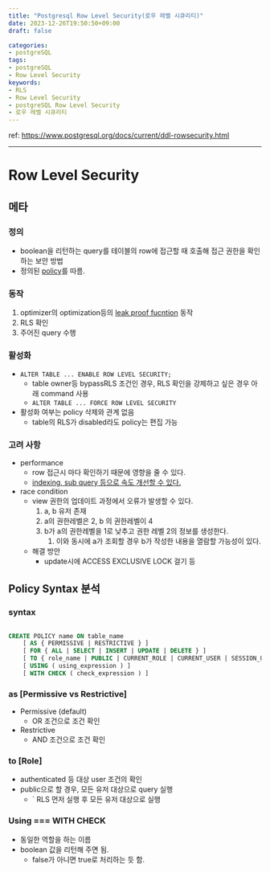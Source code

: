 ```yaml
---
title: "Postgresql Row Level Security(로우 레벨 시큐리티)"
date: 2023-12-26T19:50:50+09:00
draft: false

categories:
- postgreSQL
tags:
- postgreSQL
- Row Level Security
keywords:
- RLS
- Row Level Security
- postgreSQL Row Level Security
- 로우 레벨 시큐리티
---
```


ref: https://www.postgresql.org/docs/current/ddl-rowsecurity.html

---

# Row Level Security

## 메타

### 정의

- boolean을 리턴하는 query를 테이블의 row에 접근할 때 호출해 접근 권한을 확인하는 보안 방법
- 정의된 [policy](https://www.postgresql.org/docs/current/sql-createpolicy.html)를 따름.

### 동작

1. optimizer의 optimization등의 [leak proof fucntion](https://www.postgresql.org/docs/current/sql-createfunction.html) 동작
2. RLS 확인
3. 주어진 query 수행

### 활성화

- `ALTER TABLE ... ENABLE ROW LEVEL SECURITY;`
    - table owner등 bypassRLS 조건인 경우, RLS 확인을 강제하고 싶은 경우 아래 command 사용
    - `ALTER TABLE ... FORCE ROW LEVEL SECURITY`
- 활성화 여부는 policy 삭제와 관계 없음
    - table의 RLS가 disabled라도 policy는 편집 가능

### 고려 사항

- performance
    - row 접근시 마다 확인하기 때문에 영향을 줄 수 있다.
    - [indexing, sub query 등으로 속도 개선할 수 있다.](https://github.com/orgs/supabase/discussions/14576)
- race condition
    - view 권한의 업데이트 과정에서 오류가 발생할 수 있다.
        1. a, b 유저 존재
        2. a의 권한레벨은 2, b 의 권한레벨이 4
        3. b가 a의 권한레벨을 1로 낮추고 권한 레벨 2의 정보를 생성한다.
            1. 이와 동시에 a가 조회할 경우 b가 작성한 내용을 열람할 가능성이 있다.
    - 해결 방안
        - update시에 ACCESS EXCLUSIVE LOCK 걸기 등

## Policy Syntax 분석

### syntax

```sql

CREATE POLICY name ON table_name
    [ AS { PERMISSIVE | RESTRICTIVE } ]
    [ FOR { ALL | SELECT | INSERT | UPDATE | DELETE } ]
    [ TO { role_name | PUBLIC | CURRENT_ROLE | CURRENT_USER | SESSION_USER } [, ...] ]
    [ USING ( using_expression ) ]
    [ WITH CHECK ( check_expression ) ]
```

### as [Permissive vs Restrictive]

- Permissive (default)
    - OR 조건으로 조건 확인
- Restrictive
    - AND 조건으로 조건 확인

### to [Role]

- authenticated 등 대상 user 조건의 확인
- public으로 할 경우, 모든 유저 대상으로 query 실행
    - ` RLS 먼저 실행 후 모든 유저 대상으로 실행

### Using === WITH CHECK

- 동일한 역할을 하는 이름
- boolean 값을 리턴해 주면 됨.
    - false가 아니면 true로 처리하는 듯 함.


